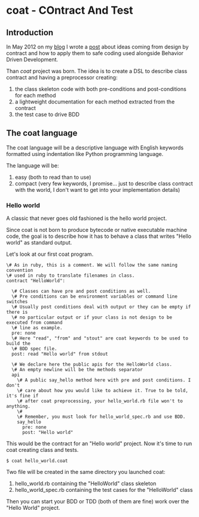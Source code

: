 # coat - COntract And Test 

## Introduction

In May 2012 on my [blog](http://armoredcode.com) I wrote a
[post](http://armoredcode.com/blog/is-by-design-by-contract-the-solution-for-safe-coding)
about ideas coming from design by contract and how to apply them to safe coding
used alongside Behavior Driven Development.

Than _coat_ project was born. The idea is to create a DSL to describe class
contract and having a preprocessor creating:

1. the class skeleton code with both pre-conditions and post-conditions for each method
2. a lightweight documentation for each method extracted from the contract
3. the test case to drive BDD

## The coat language

The coat language will be a descriptive language with English keywords
formatted using indentation like Python programming language.

The language will be:

1. easy (both to read than to use)
2. compact (very few keywords, I promise... just to describe class contract
   with the world, I don't want to get into your implementation details)

### Hello world

A classic that never goes old fashioned is the hello world project. 

Since coat is not born to produce bytecode or native executable machine code,
the goal is to describe how it has to behave a class that writes "Hello world"
as standard output.

Let's look at our first coat program.

``` hello_world.coat
\# As in ruby, this is a comment. We will follow the same naming convention
\# used in ruby to translate filenames in class.
contract "HelloWorld":

  \# Classes can have pre and post conditions as well.
  \# Pre conditions can be environment variables or command line switches
  \# Usually post conditions deal with output or they can be empty if there is
  \# no particular output or if your class is not design to be executed from command
  \# line as example.
  pre: none
  \# Here "read", "from" and "stout" are coat keywords to be used to build the
  \# BDD spec file.
  post: read "Hello world" from stdout

  \# We declare here the public apis for the HelloWorld class.
  \# An empty newline will be the methods separator
  api
    \# A public say_hello method here with pre and post conditions. I don't
    \# care about how you would like to achieve it. True to be told, it's fine if
    \# after coat preprocessing, your hello_world.rb file won't to anything. 
    \#
    \# Remember, you must look for hello_world_spec.rb and use BDD.
    say_hello
      pre: none
      post: "Hello world"
```

This would be the contract for an "Hello world" project.
Now it's time to run coat creating class and tests.

```
$ coat hello_world.coat
```

Two file will be created in the same directory you launched coat:

1. hello_world.rb containing the "HelloWorld" class skeleton
2. hello_world_spec.rb containing the test cases for the "HelloWorld" class

Then you can start your BDD or TDD (both of them are fine) work over the "Hello
World" project.

